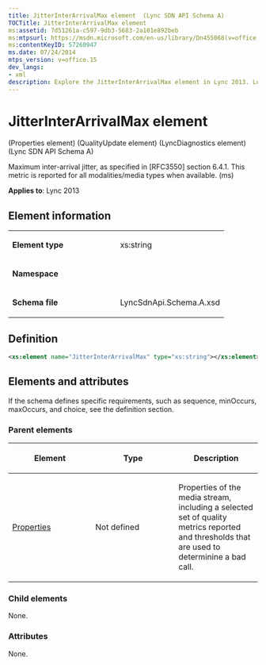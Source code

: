 ```yaml
---
title: JitterInterArrivalMax element  (Lync SDN API Schema A)
TOCTitle: JitterInterArrivalMax element
ms:assetid: 7d51261a-c597-9db3-5683-2a101e892beb
ms:mtpsurl: https://msdn.microsoft.com/en-us/library/Dn455068(v=office.15)
ms:contentKeyID: 57260947
ms.date: 07/24/2014
mtps_version: v=office.15
dev_langs:
- xml
description: Explore the JitterInterArrivalMax element in Lync 2013. Learn about its properties, metrics, and how it determines call quality on Microsoft's official site.
---
```


# JitterInterArrivalMax element 

(Properties element) (QualityUpdate element) (LyncDiagnostics element) (Lync SDN API Schema A)

Maximum inter-arrival jitter, as specified in \[RFC3550\] section 6.4.1. This metric is reported for all modalities/media types when available. (ms)


**Applies to**: Lync 2013

## Element information

<table>
<colgroup>
<col style="width: 50%" />
<col style="width: 50%" />
</colgroup>
<tbody>
<tr class="odd">
<td><p><strong>Element type</strong></p></td>
<td><p>xs:string</p></td>
</tr>
<tr class="even">
<td><p><strong>Namespace</strong></p></td>
<td><p></p></td>
</tr>
<tr class="odd">
<td><p><strong>Schema file</strong></p></td>
<td><p>LyncSdnApi.Schema.A.xsd</p></td>
</tr>
</tbody>
</table>


## Definition

```xml
<xs:element name="JitterInterArrivalMax" type="xs:string"></xs:element>
```

## Elements and attributes

If the schema defines specific requirements, such as sequence, minOccurs, maxOccurs, and choice, see the definition section.

### Parent elements

<table>
<colgroup>
<col style="width: 33%" />
<col style="width: 33%" />
<col style="width: 33%" />
</colgroup>
<thead>
<tr class="header">
<th><p>Element</p></th>
<th><p>Type</p></th>
<th><p>Description</p></th>
</tr>
</thead>
<tbody>
<tr class="odd">
<td><p><a href="properties-element-qualityupdate-element-sdn-api-schema-a.md">Properties</a></p></td>
<td><p>Not defined</p></td>
<td><p>Properties of the media stream, including a selected set of quality metrics reported and thresholds that are used to determinine a bad call.</p></td>
</tr>
</tbody>
</table>


### Child elements

None.

### Attributes

None.

